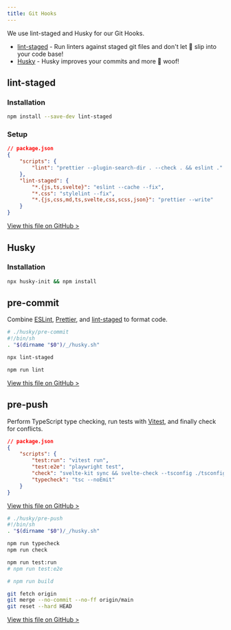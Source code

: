 ```yaml
---
title: Git Hooks
---
```


We use lint-staged and Husky for our Git Hooks.

- [lint-staged](https://github.com/okonet/lint-staged) - Run linters against staged git files and don't let 💩 slip into your code base!
- [Husky](https://typicode.github.io/husky/#/) - Husky improves your commits and more 🐶 woof!

## lint-staged

### Installation

```bash
npm install --save-dev lint-staged
```

### Setup

```json
// package.json
{
	"scripts": {
		"lint": "prettier --plugin-search-dir . --check . && eslint ."
	},
	"lint-staged": {
		"*.{js,ts,svelte}": "eslint --cache --fix",
		"*.css": "stylelint --fix",
		"*.{js,css,md,ts,svelte,css,scss,json}": "prettier --write"
	}
}
```

[View this file on GitHub >](https://github.com/sinProject-Inc/talk/blob/main/package.json)

## Husky

### Installation

```bash
npx husky-init && npm install
```

## pre-commit

Combine [ESLint](https://eslint.org/), [Prettier](https://prettier.io/), and [lint-staged](https://github.com/okonet/lint-staged) to format code.

```bash
# ./husky/pre-commit
#!/bin/sh
. "$(dirname "$0")/_/husky.sh"

npx lint-staged

npm run lint
```

[View this file on GitHub >](https://github.com/sinProject-Inc/talk/blob/main/.husky/pre-commit)

## pre-push

Perform TypeScript type checking, run tests with [Vitest](https://vitest.dev/), and finally check for conflicts.

```json
// package.json
{
	"scripts": {
		"test:run": "vitest run",
		"test:e2e": "playwright test",
		"check": "svelte-kit sync && svelte-check --tsconfig ./tsconfig.json",
		"typecheck": "tsc --noEmit"
	}
}
```

[View this file on GitHub >](https://github.com/sinProject-Inc/talk/blob/main/package.json)

```bash
# ./husky/pre-push
#!/bin/sh
. "$(dirname "$0")/_/husky.sh"

npm run typecheck
npm run check

npm run test:run
# npm run test:e2e

# npm run build

git fetch origin
git merge --no-commit --no-ff origin/main
git reset --hard HEAD
```

[View this file on GitHub >](https://github.com/sinProject-Inc/talk/blob/main/.husky/pre-push)

